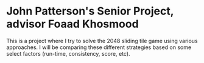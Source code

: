 # John Patterson's Senior Project, advisor Foaad Khosmood

This is a project where I try to solve the 2048 sliding tile game using various approaches. I will be comparing these different strategies based on some select factors (run-time, consistency, score, etc).